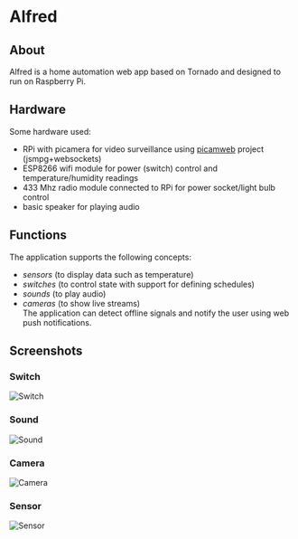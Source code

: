 # Alfred

## About
Alfred is a home automation web app based on Tornado and designed to run on Raspberry Pi.

## Hardware
Some hardware used:  
 - RPi with picamera for video surveillance using [picamweb](https://github.com/iticus/picamweb) project (jsmpg+websockets)  
 - ESP8266 wifi module for power (switch) control and temperature/humidity readings  
 - 433 Mhz radio module connected to RPi for power socket/light bulb control  
 - basic speaker for playing audio  

## Functions
The application supports the following concepts:  
 - *sensors* (to display data such as temperature)  
 - *switches* (to control state with support for defining schedules)  
 - *sounds* (to play audio)  
 - *cameras* (to show live streams)  
The application can detect offline signals and notify the user using web push notifications.  

## Screenshots
### Switch
![Switch](http://iticus.ro/static/img/switch.png)
### Sound
![Sound](http://iticus.ro/static/img/sound.png)
### Camera
![Camera](http://iticus.ro/static/img/camera.png)
### Sensor
![Sensor](http://iticus.ro/static/img/sensor.png)